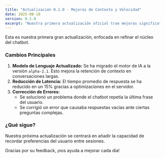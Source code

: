 ```yaml
---
title: "Actualización 0.1.0 - Mejoras de Contexto y Velocidad"
date: 2025-08-10
version: 0.1.0
excerpt: "Nuestra primera actualización oficial trae mejoras significativas en la comprensión del contexto y optimiza la velocidad de respuesta del modelo."
---
```


Esta es nuestra primera gran actualización, enfocada en refinar el núcleo del chatbot.

### Cambios Principales

1.  **Modelo de Lenguaje Actualizado:** Se ha migrado el motor de IA a la versión `alpha-2.1`. Esto mejora la retención de contexto en conversaciones largas.
2.  **Reducción de Latencia:** El tiempo promedio de respuesta se ha reducido en un 15% gracias a optimizaciones en el servidor.
3.  **Corrección de Errores:**
    *   Se solucionó un problema donde el chatbot repetía la última frase del usuario.
    *   Se corrigió un error que causaba respuestas vacías ante ciertas preguntas complejas.

### ¿Qué sigue?

Nuestra próxima actualización se centrará en añadir la capacidad de recordar preferencias del usuario entre sesiones.

Gracias por su feedback, ¡nos ayuda a mejorar cada día!
